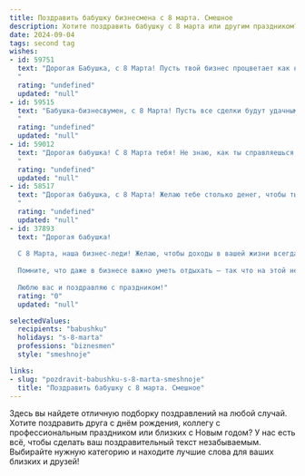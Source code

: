 ```yaml
---
title: Поздравить бабушку бизнесмена с 8 марта. Смешное
description: Хотите поздравить бабушку с 8 марта или другим праздником? Наш ИИ создаст незабываемое поздравление, а вы обязательно выделитесь среди других.  
date: 2024-09-04
tags: second tag
wishes:
- id: 59751
  text: "Дорогая Бабушка, с 8 Марта! Пусть твой бизнес процветает как никогда, а прибыль течет рекой! Надеюсь, ты не забыла про \"женскую логику\" в работе - она всегда пригодится, даже в самых сложных сделках 😉
  "
  rating: "undefined"
  updated: "null"
- id: 59515
  text: "Бабушка-бизнесвумен, с 8 Марта! Пусть все сделки будут удачными, а конкуренты завидуют твоему железному характеру и деловой хватке. Пусть тебе всегда везёт, как на фондовом рынке! 😄
  "
  rating: "undefined"
  updated: "null"
- id: 59012
  text: "Дорогая бабушка! С 8 Марта тебя! Не знаю, как ты справляешься, совмещая бизнес и заботу о нас, но ты — настоящий бизнес-вумен и королева multitasking!  Желаю тебе безграничного потока клиентов, золотых сделок и чтобы конкуренты всегда были в пролете! ;)
  "
  rating: "undefined"
  updated: "null"
- id: 58517
  text: "Дорогая бабушка, с 8 Марта! Желаю тебе столько денег, чтобы ты могла купить себе все акции \"Газпрома\" и стать самой богатой бизнесвумен на свете! Но помни: главное – не деньги, а здоровье, любовь и, конечно же, внуки, которые тебя любят!
  "
  rating: "undefined"
  updated: "null"
- id: 37893
  text: "Дорогая бабушка!
  
  С 8 Марта, наша бизнес-леди! Желаю, чтобы доходы в вашей жизни всегда превышали расходы, а счастье шло по нарастающей, как прибыль от досрочного взятия кредитов! Пусть весна приносит только качественные акции настроения, а конкуренция с соседями по саду прекращается на уровне дружбы!
  
  Помните, что даже в бизнесе важно уметь отдыхать — так что на этой неделе просим закрыть все дела и открыть сезон весеннего балластного шопинга!
  
  Люблю вас и поздравляю с праздником!"
  rating: "0"
  updated: "null"

selectedValues:
  recipients: "babushku"
  holidays: "s-8-marta"
  professions: "biznesmen"
  style: "smeshnoje"

links:
- slug: "pozdravit-babushku-s-8-marta-smeshnoje"
  title: "Поздравить бабушку с 8 марта. Смешное"
---
```


Здесь вы найдете отличную подборку поздравлений на любой случай. 
Хотите поздравить друга с днём рождения, коллегу с профессиональным праздником или близких с Новым годом? У нас есть всё, чтобы сделать ваш поздравительный текст незабываемым. Выбирайте нужную категорию и находите лучшие слова для ваших близких и друзей!
